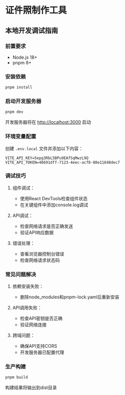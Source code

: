 # 证件照制作工具

## 本地开发调试指南

### 前置要求
- Node.js 18+
- pnpm 8+

### 安装依赖
```bash
pnpm install
```

### 启动开发服务器
```bash
pnpm dev
```
开发服务器将在 [http://localhost:3000](http://localhost:3000) 启动

### 环境变量配置
创建 `.env.local` 文件并添加以下内容：
```
VITE_API_KEY=5epg3RbL5BPu9EAfSqMwzL9Q
VITE_API_TOKEN=48691dff-7123-4eec-acf8-80e11648dec7
```

### 调试技巧
1. 组件调试：
   - 使用React DevTools检查组件状态
   - 在关键组件中添加console.log调试

2. API调试：
   - 检查网络请求是否正确发送
   - 验证API响应数据

3. 错误处理：
   - 查看浏览器控制台错误
   - 检查网络请求状态码

### 常见问题解决
1. 依赖安装失败：
   - 删除node_modules和pnpm-lock.yaml后重新安装

2. API调用失败：
   - 检查API密钥是否正确
   - 验证网络连接

3. 跨域问题：
   - 确保API支持CORS
   - 开发服务器已配置代理

### 生产构建
```bash
pnpm build
```
构建结果将输出到dist目录
